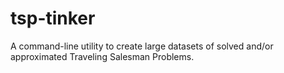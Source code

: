 # tsp-tinker
A command-line utility to create large datasets of solved and/or approximated Traveling Salesman Problems.
